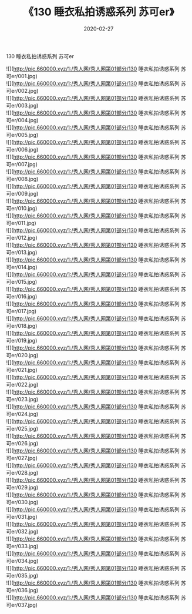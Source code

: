 ﻿---
layout: post
title:  《130 睡衣私拍诱惑系列 苏可er》
date:   2020-02-27
img: http://pic.660000.xyz/1:/秀人网/秀人网第01部分/130 睡衣私拍诱惑系列 苏可er/000.jpg
categories: [美女, 清纯, 唯美]
---

130 睡衣私拍诱惑系列 苏可er

  ![](http://pic.660000.xyz/1:/秀人网/秀人网第01部分/130 睡衣私拍诱惑系列 苏可er/001.jpg) <br> ![](http://pic.660000.xyz/1:/秀人网/秀人网第01部分/130 睡衣私拍诱惑系列 苏可er/002.jpg) <br> ![](http://pic.660000.xyz/1:/秀人网/秀人网第01部分/130 睡衣私拍诱惑系列 苏可er/003.jpg) <br> ![](http://pic.660000.xyz/1:/秀人网/秀人网第01部分/130 睡衣私拍诱惑系列 苏可er/004.jpg) <br> ![](http://pic.660000.xyz/1:/秀人网/秀人网第01部分/130 睡衣私拍诱惑系列 苏可er/005.jpg) <br> ![](http://pic.660000.xyz/1:/秀人网/秀人网第01部分/130 睡衣私拍诱惑系列 苏可er/006.jpg) <br> ![](http://pic.660000.xyz/1:/秀人网/秀人网第01部分/130 睡衣私拍诱惑系列 苏可er/007.jpg) <br> ![](http://pic.660000.xyz/1:/秀人网/秀人网第01部分/130 睡衣私拍诱惑系列 苏可er/008.jpg) <br> ![](http://pic.660000.xyz/1:/秀人网/秀人网第01部分/130 睡衣私拍诱惑系列 苏可er/009.jpg) <br> ![](http://pic.660000.xyz/1:/秀人网/秀人网第01部分/130 睡衣私拍诱惑系列 苏可er/010.jpg) <br> ![](http://pic.660000.xyz/1:/秀人网/秀人网第01部分/130 睡衣私拍诱惑系列 苏可er/011.jpg) <br> ![](http://pic.660000.xyz/1:/秀人网/秀人网第01部分/130 睡衣私拍诱惑系列 苏可er/012.jpg) <br> ![](http://pic.660000.xyz/1:/秀人网/秀人网第01部分/130 睡衣私拍诱惑系列 苏可er/013.jpg) <br> ![](http://pic.660000.xyz/1:/秀人网/秀人网第01部分/130 睡衣私拍诱惑系列 苏可er/014.jpg) <br> ![](http://pic.660000.xyz/1:/秀人网/秀人网第01部分/130 睡衣私拍诱惑系列 苏可er/015.jpg) <br> ![](http://pic.660000.xyz/1:/秀人网/秀人网第01部分/130 睡衣私拍诱惑系列 苏可er/016.jpg) <br> ![](http://pic.660000.xyz/1:/秀人网/秀人网第01部分/130 睡衣私拍诱惑系列 苏可er/017.jpg) <br> ![](http://pic.660000.xyz/1:/秀人网/秀人网第01部分/130 睡衣私拍诱惑系列 苏可er/018.jpg) <br> ![](http://pic.660000.xyz/1:/秀人网/秀人网第01部分/130 睡衣私拍诱惑系列 苏可er/019.jpg) <br> ![](http://pic.660000.xyz/1:/秀人网/秀人网第01部分/130 睡衣私拍诱惑系列 苏可er/020.jpg) <br> ![](http://pic.660000.xyz/1:/秀人网/秀人网第01部分/130 睡衣私拍诱惑系列 苏可er/021.jpg) <br> ![](http://pic.660000.xyz/1:/秀人网/秀人网第01部分/130 睡衣私拍诱惑系列 苏可er/022.jpg) <br> ![](http://pic.660000.xyz/1:/秀人网/秀人网第01部分/130 睡衣私拍诱惑系列 苏可er/023.jpg) <br> ![](http://pic.660000.xyz/1:/秀人网/秀人网第01部分/130 睡衣私拍诱惑系列 苏可er/024.jpg) <br> ![](http://pic.660000.xyz/1:/秀人网/秀人网第01部分/130 睡衣私拍诱惑系列 苏可er/025.jpg) <br> ![](http://pic.660000.xyz/1:/秀人网/秀人网第01部分/130 睡衣私拍诱惑系列 苏可er/026.jpg) <br> ![](http://pic.660000.xyz/1:/秀人网/秀人网第01部分/130 睡衣私拍诱惑系列 苏可er/027.jpg) <br> ![](http://pic.660000.xyz/1:/秀人网/秀人网第01部分/130 睡衣私拍诱惑系列 苏可er/028.jpg) <br> ![](http://pic.660000.xyz/1:/秀人网/秀人网第01部分/130 睡衣私拍诱惑系列 苏可er/029.jpg) <br> ![](http://pic.660000.xyz/1:/秀人网/秀人网第01部分/130 睡衣私拍诱惑系列 苏可er/030.jpg) <br> ![](http://pic.660000.xyz/1:/秀人网/秀人网第01部分/130 睡衣私拍诱惑系列 苏可er/031.jpg) <br> ![](http://pic.660000.xyz/1:/秀人网/秀人网第01部分/130 睡衣私拍诱惑系列 苏可er/032.jpg) <br> ![](http://pic.660000.xyz/1:/秀人网/秀人网第01部分/130 睡衣私拍诱惑系列 苏可er/033.jpg) <br> ![](http://pic.660000.xyz/1:/秀人网/秀人网第01部分/130 睡衣私拍诱惑系列 苏可er/034.jpg) <br> ![](http://pic.660000.xyz/1:/秀人网/秀人网第01部分/130 睡衣私拍诱惑系列 苏可er/035.jpg) <br> ![](http://pic.660000.xyz/1:/秀人网/秀人网第01部分/130 睡衣私拍诱惑系列 苏可er/036.jpg) <br> ![](http://pic.660000.xyz/1:/秀人网/秀人网第01部分/130 睡衣私拍诱惑系列 苏可er/037.jpg) <br>